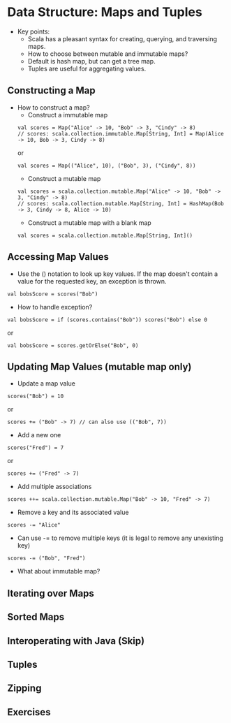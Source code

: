 # Data Structure: Maps and Tuples
* Key points:
  * Scala has a pleasant syntax for creating, querying, and traversing maps.
  * How to choose between mutable and immutable maps?
  * Default is hash map, but can get a tree map.
  * Tuples are useful for aggregating values.
## Constructing a Map
* How to construct a map?
  * Construct a immutable map
  ```
  val scores = Map("Alice" -> 10, "Bob" -> 3, "Cindy" -> 8)
  // scores: scala.collection.immutable.Map[String, Int] = Map(Alice -> 10, Bob -> 3, Cindy -> 8)
  ```
  or
  ```
  val scores = Map(("Alice", 10), ("Bob", 3), ("Cindy", 8))
  ```
  * Construct a mutable map
  ```
  val scores = scala.collection.mutable.Map("Alice" -> 10, "Bob" -> 3, "Cindy" -> 8)
  // scores: scala.collection.mutable.Map[String, Int] = HashMap(Bob -> 3, Cindy -> 8, Alice -> 10)
  ```
  * Construct a mutable map with a blank map
  ```
  val scores = scala.collection.mutable.Map[String, Int]()
  ```
## Accessing Map Values
* Use the () notation to look up key values. If the map doesn't contain a value for the requested key, an exception is thrown.
```
val bobsScore = scores("Bob")
```
* How to handle exception?
```
val bobsScore = if (scores.contains("Bob")) scores("Bob") else 0
```
or
```
val bobsScore = scores.getOrElse("Bob", 0)
```
## Updating Map Values (mutable map only)
* Update a map value
```
scores("Bob") = 10
```
or
```
scores += ("Bob" -> 7) // can also use (("Bob", 7))
```
* Add a new one
```
scores("Fred") = 7
```
or
```
scores += ("Fred" -> 7)
```
* Add multiple associations
```
scores ++= scala.collection.mutable.Map("Bob" -> 10, "Fred" -> 7)
```
* Remove a key and its associated value
```
scores -= "Alice"
```
* Can use -= to remove multiple keys (it is legal to remove any unexisting key)
```
scores -= ("Bob", "Fred")
```
* What about immutable map?
## Iterating over Maps
## Sorted Maps
## Interoperating with Java (Skip)
## Tuples
## Zipping
## Exercises
